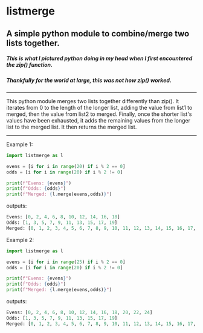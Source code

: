 # listmerge
## A simple python module to combine/merge two lists together.
##### This is what I pictured python doing in my head when I first encountered the zip() function.
##### Thankfully for the world at large, this was not how zip() worked.

------
This python module merges two lists together differently than zip().
It iterates from 0 to the length of the longer list, adding the value from list1 to merged, then the value from list2 to merged.
Finally, once the shorter list's values have been exhausted, it adds the remaining values from the longer list to the merged list.
It then returns the merged list.

------

Example 1:

```python
import listmerge as l

evens = [i for i in range(20) if i % 2 == 0]
odds = [i for i in range(20) if i % 2 != 0]

print(f"Evens: {evens}")
print(f"Odds: {odds}")
print(f"Merged: {l.merge(evens,odds)}")
```
outputs: 

```python
Evens: [0, 2, 4, 6, 8, 10, 12, 14, 16, 18]
Odds: [1, 3, 5, 7, 9, 11, 13, 15, 17, 19]
Merged: [0, 1, 2, 3, 4, 5, 6, 7, 8, 9, 10, 11, 12, 13, 14, 15, 16, 17, 18, 19]
```



Example 2:

```python
import listmerge as l

evens = [i for i in range(25) if i % 2 == 0]
odds = [i for i in range(20) if i % 2 != 0]

print(f"Evens: {evens}")
print(f"Odds: {odds}")
print(f"Merged: {l.merge(evens,odds)}")
```

outputs:

```python
Evens: [0, 2, 4, 6, 8, 10, 12, 14, 16, 18, 20, 22, 24]
Odds: [1, 3, 5, 7, 9, 11, 13, 15, 17, 19]
Merged: [0, 1, 2, 3, 4, 5, 6, 7, 8, 9, 10, 11, 12, 13, 14, 15, 16, 17, 18, 19, 20, 22, 24]
```
